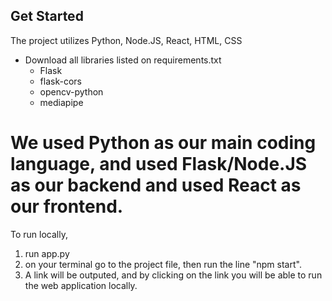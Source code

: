 ## Get Started

The project utilizes Python, Node.JS, React, HTML, CSS

- Download all libraries listed on requirements.txt
  - Flask
  - flask-cors
  - opencv-python
  - mediapipe

# We used Python as our main coding language, and used Flask/Node.JS as our backend and used React as our frontend.

To run locally,
 
1. run app.py
2. on your terminal go to the project file, then run the line "npm start".
3. A link will be outputed, and by clicking on the link you will be able to run the web application locally.

